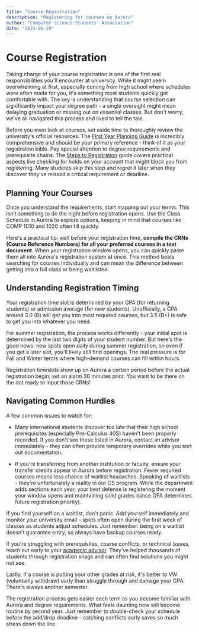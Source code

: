 ```yaml
---
title: "Course Registration"
description: "Registering for courses on Aurora"
author: "Computer Science Students' Association"
date: "2023-06-29"
---
```


# Course Registration

Taking charge of your course registration is one of the first real responsibilities you'll encounter at university. While it might seem overwhelming at first, especially coming from high school where schedules were often made for you, it's something most students quickly get comfortable with. The key is understanding that course selection can significantly impact your degree path - a single oversight might mean delaying graduation or missing out on essential classes. But don't worry, we've all navigated this process and lived to tell the tale.

Before you even look at courses, set aside time to thoroughly review the university's official resources. The [First Year Planning Guide](https://umanitoba.ca/current-students/first-year/planning#first-year-planning-guide) is incredibly comprehensive and should be your primary reference - think of it as your registration bible. Pay special attention to degree requirements and prerequisite chains. The [Steps to Registration](https://umanitoba.ca/registrar/registration/registration-steps) guide covers practical aspects like checking for holds on your account that might block you from registering. Many students skip this step and regret it later when they discover they've missed a critical requirement or deadline.

## Planning Your Courses

Once you understand the requirements, start mapping out your terms. This isn't something to do the night before registration opens. Use the Class Schedule in Aurora to explore options, keeping in mind that courses like COMP 1010 and 1020 often fill quickly. 

Here's a practical tip: well before your registration time, **compile the CRNs (Course Reference Numbers) for all your preferred courses in a text document**. When your registration window opens, you can quickly paste them all into Aurora's registration system at once. This method beats searching for courses individually and can mean the difference between getting into a full class or being waitlisted.

## Understanding Registration Timing

Your registration time slot is determined by your GPA (for returning students) or admission average (for new students). Unofficially, a GPA around 3.0 (B) will get you into most required courses, but 3.5 (B+) is safe to get you into whatever you need.

For summer registration, the process works differently - your initial spot is determined by the last two digits of your student number. But here's the good news: new spots open daily during summer registration, so even if you get a later slot, you'll likely still find openings. The real pressure is for Fall and Winter terms where high-demand courses can fill within hours.

Registration timeslots show up on Aurora a certain period before the actual registration begin; set an alarm 30 minutes prior. You want to be there on the dot ready to input those CRNs!

## Navigating Common Hurdles

A few common issues to watch for:

* Many international students discover too late that their high school prerequisites (especially Pre-Calculus 40S) haven't been properly recorded. If you don't see these listed in Aurora, contact an advisor immediately - they can often provide temporary overrides while you sort out documentation. 

* If you're transferring from another institution or faculty, ensure your transfer credits appear in Aurora before registration. Fewer required courses means less chance of waitlist headaches. Speaking of waitlists - they're unfortunately a reality in our CS program. While the department adds sections each year, your best defense is registering the moment your window opens and maintaining solid grades (since GPA determines future registration priority).

If you find yourself on a waitlist, don't panic. Add yourself immediately and monitor your university email - spots often open during the first week of classes as students adjust schedules. Just remember: being on a waitlist doesn't guarantee entry, so always have backup courses ready.

If you're struggling with prerequisites, course conflicts, or technical issues, reach out early to your [academic advisor](https://umanitoba.ca/science/student-experience/academic-advising). They've helped thousands of students through registration snags and can often find solutions you might not see.

Lastly, if a course is putting your other grades at risk, it's better to VW (voluntarily withdraw) early than struggle through and damage your GPA. There's always another semester.

The registration process gets easier each term as you become familiar with Aurora and degree requirements. What feels daunting now will become routine by second year. Just remember to double-check your schedule before the add/drop deadline - catching conflicts early saves so much stress down the line.
